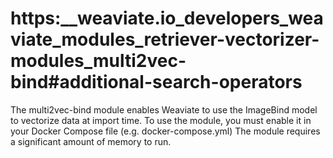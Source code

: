 # https:\_\_weaviate.io_developers_weaviate_modules_retriever-vectorizer-modules_multi2vec-bind#additional-search-operators

The multi2vec-bind module enables Weaviate to use the ImageBind model to vectorize data at import time. To use the module, you must enable it in your Docker Compose file (e.g. docker-compose.yml) The module requires a significant amount of memory to run.
